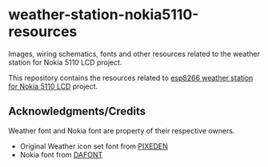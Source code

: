 # weather-station-nokia5110-resources
Images, wiring schematics, fonts and other resources related to the weather station for Nokia 5110 LCD project.

This repository contains the resources related to [esp8266 weather station for Nokia 5110 LCD](https://github.com/gcassarino/esp8266-weather-station-nokia5110) project.

## Acknowledgments/Credits

Weather font and Nokia font are property of their respective owners.

* Original Weather icon set font from [PIXEDEN](https://www.pixeden.com/icon-fonts/the-icons-font-set-weather)
* Nokia font from [DAFONT](https://www.dafont.com/nokia-cellphone.font)
